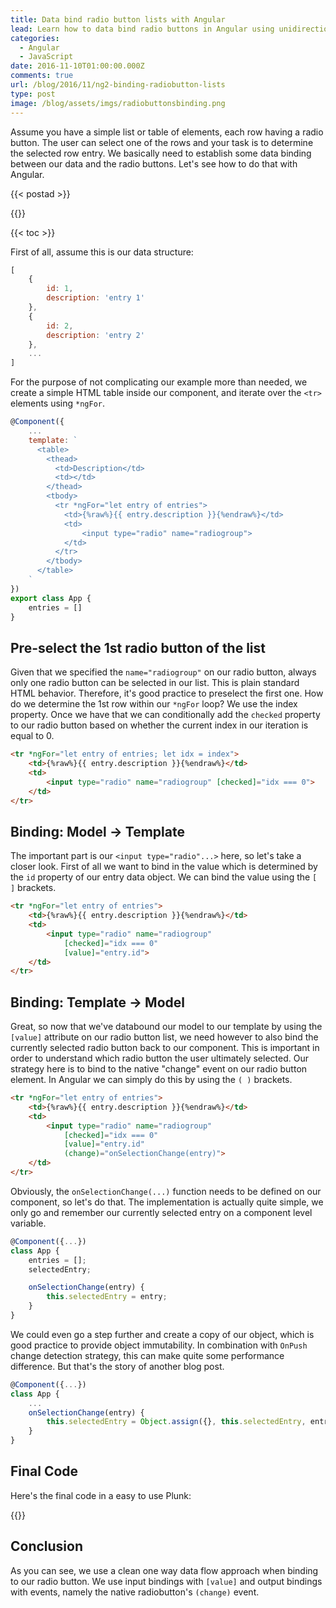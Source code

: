```yaml
---
title: Data bind radio button lists with Angular
lead: Learn how to data bind radio buttons in Angular using unidirectional data flow
categories:
  - Angular
  - JavaScript
date: 2016-11-10T01:00:00.000Z
comments: true
url: /blog/2016/11/ng2-binding-radiobutton-lists
type: post
image: /blog/assets/imgs/radiobuttonsbinding.png
---
```


<div class="article-intro">
    Assume you have a simple list or table of elements, each row having a radio button. The user can select one of the rows and your task is to determine the selected row entry. We basically need to establish some data binding between our data and the radio buttons. Let's see how to do that with Angular.
</div>

{{< postad >}}

{{<warn-notice message="$1" >}}
 

{{< toc >}}

First of all, assume this is our data structure:

```javascript
[
    {
        id: 1,
        description: 'entry 1'
    },
    {
        id: 2,
        description: 'entry 2'
    },
    ...
]
```

For the purpose of not complicating our example more than needed, we create a simple HTML table inside our component, and iterate over the `<tr>` elements using `*ngFor`.

```javascript
@Component({
    ...
    template: `
      <table>
        <thead>
          <td>Description</td>
          <td></td>
        </thead>
        <tbody>
          <tr *ngFor="let entry of entries">
            <td>{%raw%}{{ entry.description }}{%endraw%}</td>
            <td>
                <input type="radio" name="radiogroup">
            </td>
          </tr>
        </tbody>
      </table>
    `
})
export class App { 
    entries = []
}
```

## Pre-select the 1st radio button of the list 

Given that we specified the `name="radiogroup"` on our radio button, always only one radio button can be selected in our list. This is plain standard HTML behavior. Therefore, it's good practice to preselect the first one. How do we determine the 1st row within our `*ngFor` loop? We use the index property. Once we have that we can conditionally add the `checked` property to our radio button based on whether the current index in our iteration is equal to 0.

```html
<tr *ngFor="let entry of entries; let idx = index">
    <td>{%raw%}{{ entry.description }}{%endraw%}</td>
    <td>
        <input type="radio" name="radiogroup" [checked]="idx === 0">
    </td>
</tr>
```

## Binding: Model -> Template

The important part is our `<input type="radio"...>` here, so let's take a closer look. First of all we want to bind in the value which is determined by the `id` property of our entry data object. We can bind the value using the `[ ]` brackets.

```html
<tr *ngFor="let entry of entries">
    <td>{%raw%}{{ entry.description }}{%endraw%}</td>
    <td>
        <input type="radio" name="radiogroup" 
            [checked]="idx === 0" 
            [value]="entry.id">
    </td>
</tr>
```

## Binding: Template -> Model

Great, so now that we've databound our model to our template by using the `[value]` attribute on our radio button list, we need however to also bind the currently selected radio button back to our component. This is important in order to understand which radio button the user ultimately selected. Our strategy here is to bind to the native "change" event on our radio button element. In Angular we can simply  do this by using the `( )` brackets.

```html
<tr *ngFor="let entry of entries">
    <td>{%raw%}{{ entry.description }}{%endraw%}</td>
    <td>
        <input type="radio" name="radiogroup" 
            [checked]="idx === 0" 
            [value]="entry.id" 
            (change)="onSelectionChange(entry)">
    </td>
</tr>
``` 

Obviously, the `onSelectionChange(...)` function needs to be defined on our component, so let's do that. The implementation is actually quite simple, we only go and remember our currently selected entry on a component level variable.

```javascript
@Component({...})
class App {
    entries = [];
    selectedEntry;

    onSelectionChange(entry) {
        this.selectedEntry = entry;
    }
}
```

We could even go a step further and create a copy of our object, which is good practice to provide object immutability. In combination with `OnPush` change detection strategy, this can make quite some performance difference. But that's the story of another blog post.

```javascript
@Component({...})
class App {
    ...
    onSelectionChange(entry) {
        this.selectedEntry = Object.assign({}, this.selectedEntry, entry);
    }
}
``` 

## Final Code

Here's the final code in a easy to use Plunk:

{{<plunker plunker_url="https://embed.plnkr.co/J2T3ph056tvivTx2UXRq/">}}
 

## Conclusion

As you can see, we use a clean one way data flow approach when binding to our radio button. We use input bindings with `[value]` and output bindings with events, namely the native radiobutton's `(change)` event.
